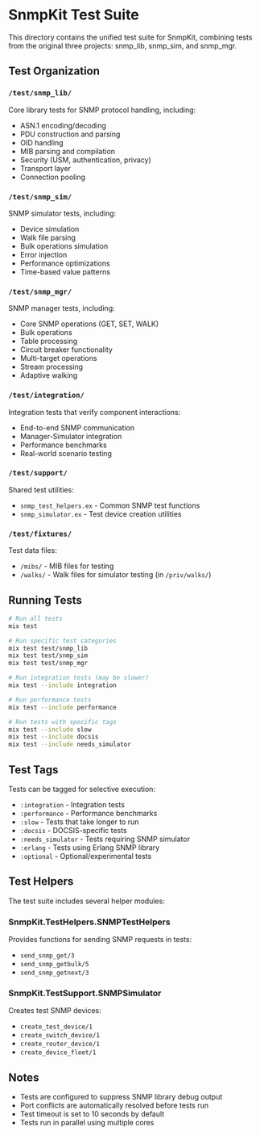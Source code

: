 # SnmpKit Test Suite

This directory contains the unified test suite for SnmpKit, combining tests from the original three projects: snmp_lib, snmp_sim, and snmp_mgr.

## Test Organization

### `/test/snmp_lib/`
Core library tests for SNMP protocol handling, including:
- ASN.1 encoding/decoding
- PDU construction and parsing
- OID handling
- MIB parsing and compilation
- Security (USM, authentication, privacy)
- Transport layer
- Connection pooling

### `/test/snmp_sim/`
SNMP simulator tests, including:
- Device simulation
- Walk file parsing
- Bulk operations simulation
- Error injection
- Performance optimizations
- Time-based value patterns

### `/test/snmp_mgr/`
SNMP manager tests, including:
- Core SNMP operations (GET, SET, WALK)
- Bulk operations
- Table processing
- Circuit breaker functionality
- Multi-target operations
- Stream processing
- Adaptive walking

### `/test/integration/`
Integration tests that verify component interactions:
- End-to-end SNMP communication
- Manager-Simulator integration
- Performance benchmarks
- Real-world scenario testing

### `/test/support/`
Shared test utilities:
- `snmp_test_helpers.ex` - Common SNMP test functions
- `snmp_simulator.ex` - Test device creation utilities

### `/test/fixtures/`
Test data files:
- `/mibs/` - MIB files for testing
- `/walks/` - Walk files for simulator testing (in `/priv/walks/`)

## Running Tests

```bash
# Run all tests
mix test

# Run specific test categories
mix test test/snmp_lib
mix test test/snmp_sim
mix test test/snmp_mgr

# Run integration tests (may be slower)
mix test --include integration

# Run performance tests
mix test --include performance

# Run tests with specific tags
mix test --include slow
mix test --include docsis
mix test --include needs_simulator
```

## Test Tags

Tests can be tagged for selective execution:
- `:integration` - Integration tests
- `:performance` - Performance benchmarks
- `:slow` - Tests that take longer to run
- `:docsis` - DOCSIS-specific tests
- `:needs_simulator` - Tests requiring SNMP simulator
- `:erlang` - Tests using Erlang SNMP library
- `:optional` - Optional/experimental tests

## Test Helpers

The test suite includes several helper modules:

### SnmpKit.TestHelpers.SNMPTestHelpers
Provides functions for sending SNMP requests in tests:
- `send_snmp_get/3`
- `send_snmp_getbulk/5`
- `send_snmp_getnext/3`

### SnmpKit.TestSupport.SNMPSimulator
Creates test SNMP devices:
- `create_test_device/1`
- `create_switch_device/1`
- `create_router_device/1`
- `create_device_fleet/1`

## Notes

- Tests are configured to suppress SNMP library debug output
- Port conflicts are automatically resolved before tests run
- Test timeout is set to 10 seconds by default
- Tests run in parallel using multiple cores